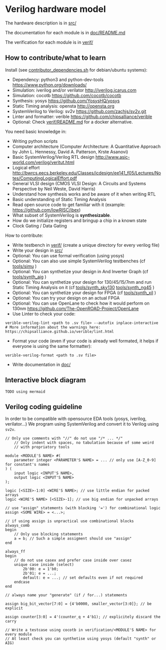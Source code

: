 # Verilog hardware model

The hardware description is in [src/](src/)


The documentation for each module is in [doc/README.md](doc/README.md)


The verification for each module is in [verif/](verif/)

## How to contribute/what to learn
Install (see [contributor_dependencies.sh](contributor_dependencies.sh) for debian/ubuntu systems):
 - Dependency: python3 and python-dev-tools <https://www.python.org/downloads/>
 - Simulation: iverilog and/or verilator <http://iverilog.icarus.com>
 - Simulation: cocotb <https://github.com/cocotb/cocotb>
 - Synthesis: yosys <https://github.com/YosysHQ/yosys>
 - Static Timing analysis: opensta <http://opensta.org>
 - SystemVerilog to Verilog: sv2v <https://github.com/zachjs/sv2v.git>
 - Linter and formatter: verible <https://github.com/chipsalliance/verible>
 - Optional: Check [verif/README.md](verif/README.md) for a docker alternative.

You need basic knowledge in:
 - Writing python scripts
 - Computer architecture (Computer Architecture: A Quantitative Approach by John L. Hennessy, David A. Patterson, Krste Asanovi)
 - Basic SystemVerilog/Verilog RTL design <http://www.asic-world.com/verilog/veritut.html>
 - Logical effort <http://bwrcs.eecs.berkeley.edu/Classes/icdesign/ee141_f05/Lectures/Notes/ComputingLogicalEffort.pdf>
 - General VLSI design (CMOS VLSI Design: A Circuits and Systems Perspective by Neil Weste, David Harris)
 - Understand how synthesis works and be aware of it when writing RTL
 - Basic understanding of Static Timing Analysis
 - Read open source code to get familiar with it (example: <https://github.com/lowRISC/ibex>)
 - What subset of SystemVerilog is **synthesizable**.
 - How do we initialize registers and bringup a chip in a known state
 - Clock Gating / Data Gating

How to contribute:
 - Write testbench in [verif/](verif/) (create a unique directory for every verilog file)
 - Write your design in [src/](src/)
 - Optional: You can use formal verification (using yosys)
 - Optional: You can also use simple SystemVerilog testbenches (cf [tools/simu](tools/simu) )
 - Optional: You can synthetize your design in And Inverter Graph (cf [tools/synth_aig](tools/synth_aig) )
 - Optional: You can synthetize your design for 130/45/15/7nm and run Static Timing Analysis on it (cf [tools/synth_sky130](tools/synth_sky130) [tools/synth_ng45](tools/synth_ng45) )
 - Optional: You can synthetize your design for FPGA (cf [tools/synth_xil](tools/synth_xil) )
 - Optional: You can try your design on an actual FPGA
 - Optional: You can use OpenLane to check how it would perform on 130nm <https://github.com/The-OpenROAD-Project/OpenLane>
 - Use Linter to check your code: 
```
verible-verilog-lint <path to .sv file> --autofix inplace-interactive
# More information about the warnings here: https://chipsalliance.github.io/verible/lint.html
```
 - Format your code (even if your code is already well formated, it helps if everyone is using the same formatter):
```
verible-verilog-format <path to .sv file>
```
 - Write documentation in [doc/](doc/)

## Interactive block diagram

```
TODO using mermaid
```

## Verilog coding guideline

In order to be compatible with opensource EDA tools (yosys, iverilog, verilator...)
We program using SystemVerilog and convert it to Verilog using `sv2v`.
```
// Only use comments with "//" do not use "/* ... */"
    // Only indent with spaces, no tabulation because of some weird
    // with propriatory tools

module <MODULE'S NAME> #(
    parameter integer <PARAMETER'S NAME> = ... // only use [A-Z_0-9] for constant's names
) (
    input logic <INPUT'S NAME>,
    output logic <INPUT'S NAME>
);

logic [<SIZE>-1:0] <WIRE'S NAME>; // use little endian for packed arrays
logic <WIRE'S NAME> [<SIZE>-1]; // use big endian for unpacked arrays

// use "assign" statements (with blocking '=') for combinational logic
assign <SOME WIRE> = <...>;

// if using assign is unpractical use combinational blocks
always_comb
begin
    // Only use blocking statements
    a = b; // Such a simple assigment should use "assign"
end

always_ff
begin
    // do not use casex and prefer case inside over casez
    unique case inside (select)
        2b'00: e = 1'b0;
        2b'01: e = ...;
        default: e = ...; // set defaults even if not required
    endcase
end

// always name your "generate" (if / for...) statements

assign big_bit_vector[7:0] = {4'b0000, smaller_vector[3:0]}; // be explicit

assign counter[3:0] = 4'(counter_q + 4'b1); // explicitely discard the carry

// Write a testcase using cocotb in verification/<MODULE'S NAME> for every module
// At least check you can synthetise using yosys (default "synth" or AIG)
```
